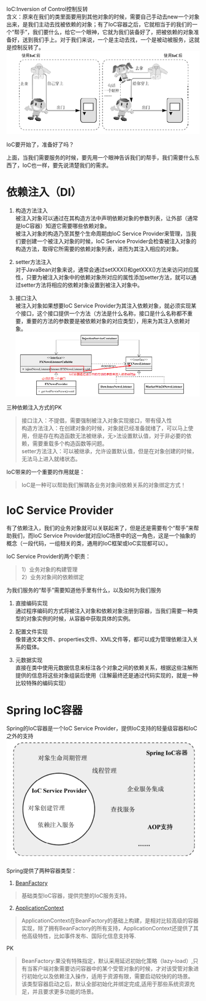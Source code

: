 IoC:Inversion of Control控制反转  
含义：原来在我们的类里面要用到其他对象的时候，需要自己手动去new一个对象出来，是我们主动去找被依赖的对象；有了IoC容器之后，它就相当于的我们的一个“帮手”，我们要什么，给它一个眼神，它就为我们装备好了，把被依赖的对象准备好，送到我们手上。对于我们来说，一个是主动去找，一个是被动被服务，这就是控制反转了。  
![控制反转](./Image/002/IoC直观理解.png)  

IoC要开始了，准备好了吗？  

上面，当我们需要服务的时候，要先用一个眼神告诉我们的帮手，我们需要什么东西了，IoC也一样，要先说清楚我们的需求。  
# 依赖注入（DI）  
1. 构造方法注入  
被注入对象可以通过在其构造方法中声明依赖对象的参数列表，让外部（通常是IoC容器）知道它需要哪些依赖对象。  
被注入对象的构造乃至其整个生命周期由IoC Service Provider来管理，当我们要创建一个被注入对象的时候，IoC Service Provider会检查被注入对象的构造方法，取得它所需要的依赖对象列表，进而为其注入相应的对象。  

2. setter方法注入  
对于JavaBean对象来说，通常会通过setXXX()和getXXX()方法来访问对应属性，只要为被注入对象中的依赖对象所对应的属性添加setter方法，就可以通过setter方法将相应的依赖对象设置到被注入对象中。  

3. 接口注入  
被注入对象如果想要IoC Service Provider为其注入依赖对象，就必须实现某个接口，这个接口提供一个方法（方法是什么名称，接口是什么名称都不重要，重要的方法的参数要是被依赖对象的对应类型），用来为其注入依赖对象。
![接口注入](./Image/002/接口注入.png)  

三种依赖注入方式的PK  
>接口注入：不提倡，需要强制被注入对象实现接口，带有侵入性  
>构造方法注入：在创建对象的时候，对象就已经准备就绪了，可以马上使用，但是存在构造函数无法被继承，无>法设置默认值，对于非必要的依赖，需要重载多个构造函数等问题。  
>setter方法注入：可以被继承，允许设置默认值，但是在对象创建的时候，无法马上进入就绪状态。    

IoC带来的一个重要的作用就是：  
>IoC是一种可以帮助我们解耦各业务对象间依赖关系的对象绑定方式！  

# IoC Service Provider  
有了依赖注入，我们的业务对象就可以关联起来了，但是还是需要有个“帮手”来帮助我们，而IoC Service Provider就对应IoC场景中的这一角色，这是一个抽象的概念（一段代码，一组相关的类，通用的IoC框架或IoC实现都可以）。  

IoC Service Provider的两个职责：  
>1）业务对象的构建管理   
>2）业务对象间的依赖绑定

为我们服务的“帮手”需要知道他手里有什么，以及如何为我们服务  

1. 直接编码实现  
通过程序编码的方式将被注入对象和依赖对象注册到容器，当我们需要一种类型的对象实例的时候，从容器中获取具体的实例。  

2. 配置文件实现  
像普通文本文件、properties文件、XML文件等，都可以成为管理依赖注入关系的载体。   

3. 元数据实现  
直接在类中使用元数据信息来标注各个对象之间的依赖关系，根据这些注解所提供的信息将这些对象组装后使用（注解最终还是通过代码实现的，就是一种比较特殊的编码实现）  

# Spring IoC容器
Spring的IoC容器是一个IoC Service Provider，提供IoC支持的轻量级容器和IoC之外的支持  
![Spring的IoC容器](./Image/002/Spring的IoC容器.png)  

Spring提供了两种容器类型：
1. [BeanFactory](./002001BeanFactory.md)  
>基础类型IoC容器，提供完整的IoC服务支持。


2. [ApplicationContext](./002002ApplicationContext.md)   
>ApplicationContext在BeanFactory的基础上构建，是相对比较高级的容器实现，除了拥有BeanFactory的所有支持，ApplicationContext还提供了其他高级特性，比如事件发布、国际化信息支持等.

PK  
>BeanFactory:果没有特殊指定，默认采用延迟初始化策略（lazy-load）,只有当客户端对象需要访问容器中的某个受管对象的时候，才对该受管对象进行初始化以及依赖注入操作，适用于资源有限，需要启动较快的的场景。  
>该类型容器启动之后，默认全部初始化并绑定完成,适用于那些系统资源充足，并且要求更多功能的场景。  























